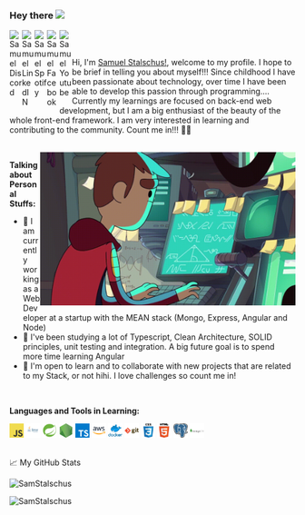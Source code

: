 ### Hey there <img src="https://media.giphy.com/media/hvRJCLFzcasrR4ia7z/giphy.gif" width="25px">
<a href="https://discord.gg/">
  <img align="left" alt="Samuel Discord" width="22px" src="https://raw.githubusercontent.com/peterthehan/peterthehan/master/assets/discord.svg" />
</a>
<a href="https://www.linkedin.com/in/samstalschus/">
  <img align="left" alt="Samuel LinkedIN" width="22px" src="https://raw.githubusercontent.com/peterthehan/peterthehan/master/assets/linkedin.svg" />
</a>
<a href="https://open.spotify.com/user/7kkj14lfkonfs83ia17r5xmm1">
  <img align="left" alt="Samuel Spotify" width="22px" src="https://raw.githubusercontent.com/peterthehan/peterthehan/master/assets/spotify.svg" />
</a>
<a href="https://www.facebook.com/sam.stalschus">
  <img align="left" alt="Samuel Facebook" width="22px" src="https://raw.githubusercontent.com/peterthehan/peterthehan/master/assets/facebook.svg" />
</a>
<a href="https://www.youtube.com/channel/UCKEp2j7uJzzoLxxVGBMjiNg">
  <img align="left" alt="Samuel Youtube" width="22px" src="https://raw.githubusercontent.com/peterthehan/peterthehan/master/assets/youtube.svg" />
</a>
<br />

<br>

Hi, I'm [Samuel Stalschus!](https://www.instagram.com/samstalschusx/), welcome to my profile. I hope to be brief in telling you about myself!!! Since childhood I have been passionate about technology, over time I have been able to develop this passion through programming.... Currently my learnings are focused on back-end web development, but I am a big enthusiast of the beauty of the whole front-end framework. I am very interested in learning and contributing to the community. Count me in!!! 🚀🚀 

<br>


  <img align="right" alt="GIF" src="https://raw.githubusercontent.com/SamStalschus/SamStalschus/main/source.gif" width="450" height="270" />

  
  
**Talking about Personal Stuffs:**

- :telescope: I am currently working as a Web Developer at a startup with the MEAN stack (Mongo, Express, Angular and Node)
- :seedling: I've been studying a lot of Typescript, Clean Architecture, SOLID principles, unit testing and integration. A big future goal is to spend more time learning Angular
- 🤝 I'm open to learn and to collaborate with new projects that are related to my Stack, or not hihi. I love challenges so count me in! 

<br>

**Languages and Tools in Learning:**  

<code><img height="25" src="https://raw.githubusercontent.com/github/explore/80688e429a7d4ef2fca1e82350fe8e3517d3494d/topics/javascript/javascript.png"></code>
<code><img height="25" src="https://raw.githubusercontent.com/github/explore/80688e429a7d4ef2fca1e82350fe8e3517d3494d/topics/java/java.png"></code>
<code><img height="25" src="https://raw.githubusercontent.com/github/explore/80688e429a7d4ef2fca1e82350fe8e3517d3494d/topics/spring-boot/spring-boot.png"></code>
<code><img height="25" src="https://raw.githubusercontent.com/github/explore/80688e429a7d4ef2fca1e82350fe8e3517d3494d/topics/nodejs/nodejs.png"></code>
<code><img height="25" src="https://raw.githubusercontent.com/github/explore/80688e429a7d4ef2fca1e82350fe8e3517d3494d/topics/typescript/typescript.png"></code>
<code><img height="25" src="https://raw.githubusercontent.com/github/explore/80688e429a7d4ef2fca1e82350fe8e3517d3494d/topics/aws/aws.png"></code>
<code><img height="25" src="https://raw.githubusercontent.com/github/explore/80688e429a7d4ef2fca1e82350fe8e3517d3494d/topics/docker/docker.png"></code>
<code><img height="25" src="https://raw.githubusercontent.com/github/explore/80688e429a7d4ef2fca1e82350fe8e3517d3494d/topics/git/git.png"></code>
<code><img height="25" src="https://raw.githubusercontent.com/github/explore/80688e429a7d4ef2fca1e82350fe8e3517d3494d/topics/css/css.png"></code>
<code><img height="25" src="https://raw.githubusercontent.com/github/explore/80688e429a7d4ef2fca1e82350fe8e3517d3494d/topics/html/html.png"></code>
<code><img height="25" src="https://raw.githubusercontent.com/github/explore/80688e429a7d4ef2fca1e82350fe8e3517d3494d/topics/postgresql/postgresql.png"></code>
<code><img height="25" src="https://raw.githubusercontent.com/github/explore/80688e429a7d4ef2fca1e82350fe8e3517d3494d/topics/mongodb/mongodb.png"></code>

<br>
📈 My GitHub Stats
<br>
<p align="left"> <img src="https://github-readme-stats.vercel.app/api?username=SamStalschus&show_icons=true" alt="SamStalschus" width="380"/>
<p align="left"> <img src="https://github-readme-stats.vercel.app/api/top-langs/?username=SamStalschus&layout=compact" alt="SamStalschus" width="380"/>
<br>
